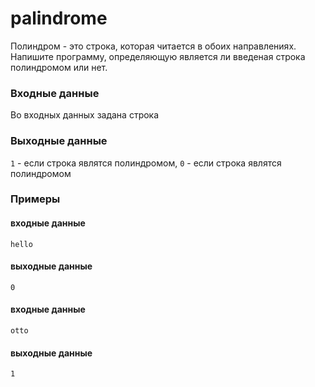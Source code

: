 # palindrome

Полиндром - это строка, которая читается в обоих направлениях.
Напишите программу, определяющую является ли введеная строка полиндромом или нет.

### Входные данные
Во входных данных задана строка

### Выходные данные
`1` - если строка являтся полиндромом, `0` - если строка являтся полиндромом

### Примеры
#### входные данные
`hello`
#### выходные данные
`0`
#### входные данные
`otto`
#### выходные данные
`1`
